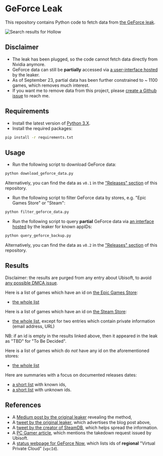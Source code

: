 # GeForce Leak

This repository contains Python code to fetch data from [the GeForce leak][medium-post].

![Search results for Hollow][wiki-cover]

## Disclaimer

- The leak has been plugged, so the code cannot fetch data directly from Nvidia anymore.
- GeForce data can still be **partially** accessed via [a user-interface hosted][tweet-leaker-hosting-backup] by the leaker.
- As of September 23, partial data has been further constrained to ~ 1100 games, which removes much interest.
- If you want me to remove data from this project, please [create a Github issue][github-issues] to reach me.

## Requirements

-   Install the latest version of [Python 3.X](https://www.python.org/downloads/).
-   Install the required packages:

```bash
pip install -r requirements.txt
```

## Usage

- Run the following script to download GeForce data:

```bash
python download_geforce_data.py
```

Alternatively, you can find the data as `v0.1` in the ["Releases" section][github-releases] of this repository.

- Run the following script to filter GeForce data by stores, e.g. "Epic Games Store" or "Steam":

```bash
python filter_geforce_data.py
```

- Run the following script to query **partial** GeForce data via [an interface hosted][tweet-leaker-hosting-backup] by the leaker for known
  appIDs:

```bash
python query_geforce_backup.py
```

Alternatively, you can find the data as `v0.2` in the ["Releases" section][github-releases] of this repository.

## Results

Disclaimer: the results are purged from any entry about Ubisoft, to avoid [any possible DMCA issue][pcgamer-article-dmca].

Here is a list of games which have an id on [the Epic Games Store][epic-store]:
- [the whole list][gist-epic]

Here is a list of games which have an id on [the Steam Store][steam-store]:
- [the whole list][gist-steam-1], except for two entries which contain private information (email address, URL)

NB: if an id is empty in the results linked above, then it appeared in the leak as "TBD" for "To Be Decided".

Here is a list of games which do *not* have any id on the aforementioned stores:
- [the whole list][gist-no-id]

Here are summaries with a focus on documented releases dates:
- [a short list][gist-release-date-with-id] with known ids,
- [a short list][gist-release-date-without-id] with unknown ids.

## References

- A [Medium post by the original leaker][medium-post] revealing the method,
- A [tweet by the original leaker][tweet-leaker], which advertises the blog post above,
- A [tweet by the creator of SteamDB][tweet-steamdb], which helps spread the information.
- A [PC Gamer article][pcgamer-article-dmca], which mentions the takedown request issued by Ubisoft.
- A [status webpage for GeForce Now][status-geforce-now], which lists ids of **regional** "Virtual Private Cloud" (`vpcId`). 

<!-- Definitions -->

[wiki-cover]: <https://raw.githubusercontent.com/wiki/woctezuma/geforce-leak/img/cover.png>

[github-releases]: <https://github.com/woctezuma/geforce-leak/releases>
[github-issues]: <https://github.com/woctezuma/geforce-leak/issues>

[epic-store]: <https://www.epicgames.com/store/>
[steam-store]: <https://store.steampowered.com/>

[gist-epic]: <https://gist.github.com/woctezuma/3d8db1707bd3ce91ac094cf92e96c5c7>
[gist-steam-1]: <https://gist.github.com/woctezuma/d9310914ecdd893bb91da19ee26cf074>
[gist-no-id]: <https://gist.github.com/woctezuma/35babd95745bd5f2092b522a80e861fb>
[gist-release-date-with-id]: <https://gist.github.com/woctezuma/2933bca4dd4d26f318bace5ab82fc307>
[gist-release-date-without-id]: <https://gist.github.com/woctezuma/57331417b7cf711434bdb2109e49873f>

[medium-post]: <https://medium.com/@ighor/i-unlocked-nvidia-geforce-now-and-stumbled-upon-pirates-dc48a3f8ff7>
[tweet-leaker]: <https://twitter.com/JulyIghor/status/1437188494984720387>
[tweet-steamdb]: <https://twitter.com/thexpaw/status/1437362950885490692>
[tweet-leaker-hosting-backup]: <https://twitter.com/JulyIghor/status/1438152383461269512>
[pcgamer-article-dmca]: <https://www.pcgamer.com/uk/ubisoft-issues-takedown-request-of-speculative-nvidia-database-leak/>
[status-geforce-now]: <https://status.geforcenow.com/>
